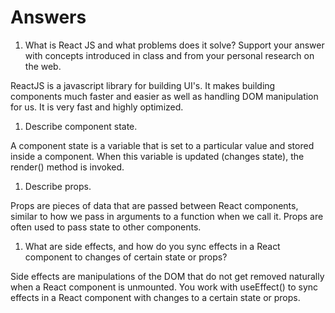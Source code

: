 # Answers

1. What is React JS and what problems does it solve? Support your answer with concepts introduced in class and from your personal research on the web.

ReactJS is a javascript library for building UI's. It makes building components much faster and easier as well as handling DOM manipulation for us. It is very fast and highly optimized.

1. Describe component state.

A component state is a variable that is set to a particular value and stored inside a component. When this variable is updated (changes state), the render() method is invoked.

1. Describe props.

Props are pieces of data that are passed between React components, similar to how we pass in arguments to a function when we call it. Props are often used to pass state to other components.

1. What are side effects, and how do you sync effects in a React component to changes of certain state or props?

Side effects are manipulations of the DOM that do not get removed naturally when a React component is unmounted. You work with useEffect() to sync effects in a React component with changes to a certain state or props.
